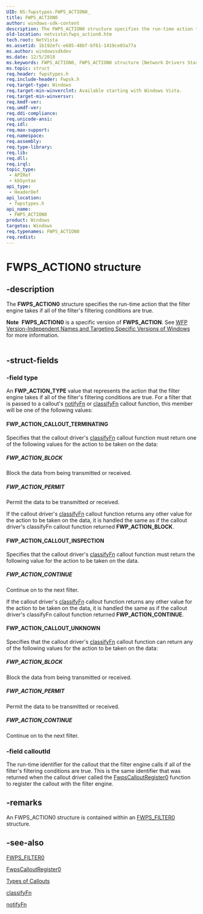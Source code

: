 ```yaml
---
UID: NS:fwpstypes.FWPS_ACTION0_
title: FWPS_ACTION0
author: windows-sdk-content
description: The FWPS_ACTION0 structure specifies the run-time action that the filter engine takes if all of the filter's filtering conditions are true.Note  FWPS_ACTION0 is a specific version of FWPS_ACTION.
old-location: netvista\fwps_action0.htm
tech.root: NetVista
ms.assetid: 1b192efc-e685-48bf-bf61-1419ce03a77a
ms.author: windowssdkdev
ms.date: 12/5/2018
ms.keywords: FWPS_ACTION0, FWPS_ACTION0 structure [Network Drivers Starting with Windows Vista], fwpstypes/FWPS_ACTION0, netvista.fwps_action0, wfp_ref_3_struct_3_fwps_A-E_2621dcb1-3b0a-4e5a-8869-4d8b9f635f99.xml
ms.topic: struct
req.header: fwpstypes.h
req.include-header: Fwpsk.h
req.target-type: Windows
req.target-min-winverclnt: Available starting with Windows Vista.
req.target-min-winversvr: 
req.kmdf-ver: 
req.umdf-ver: 
req.ddi-compliance: 
req.unicode-ansi: 
req.idl: 
req.max-support: 
req.namespace: 
req.assembly: 
req.type-library: 
req.lib: 
req.dll: 
req.irql: 
topic_type:
 - APIRef
 - kbSyntax
api_type:
 - HeaderDef
api_location:
 - fwpstypes.h
api_name:
 - FWPS_ACTION0
product: Windows
targetos: Windows
req.typenames: FWPS_ACTION0
req.redist: 
---
```


# FWPS_ACTION0 structure


## -description


The <b>FWPS_ACTION0</b> structure specifies the run-time action that the filter engine takes if all of
  the filter's filtering conditions are true.
<div class="alert"><b>Note</b>  <b>FWPS_ACTION0</b> is a specific version of <b>FWPS_ACTION</b>. See <a href="https://msdn.microsoft.com/FBDF53E5-F7DE-4DEB-AC18-6D2BB59FE670">WFP Version-Independent Names and Targeting Specific Versions of Windows</a> for more information.</div><div> </div>

## -struct-fields




### -field type

An <b>FWP_ACTION_TYPE</b> value that represents the action that the filter engine takes if all of
     the filter's filtering conditions are true. For a filter that is passed to a callout's 
     <a href="https://msdn.microsoft.com/48b4965a-7284-4331-a900-0e3a2a1a0bc9">notifyFn</a> or 
     <a href="https://msdn.microsoft.com/3753daab-a08d-42ce-a284-07538ac538df">classifyFn</a> callout function, this member will
     be one of the following values:
     





#### FWP_ACTION_CALLOUT_TERMINATING

Specifies that the callout driver's 
       <a href="https://msdn.microsoft.com/3753daab-a08d-42ce-a284-07538ac538df">classifyFn</a> callout function must return one
       of the following values for the action to be taken on the data:
       





##### FWP_ACTION_BLOCK

Block the data from being transmitted or received.



##### FWP_ACTION_PERMIT

Permit the data to be transmitted or received.

If the callout driver's 
       <a href="https://msdn.microsoft.com/3753daab-a08d-42ce-a284-07538ac538df">classifyFn</a> callout function returns any
       other value for the action to be taken on the data, it is handled the same as if the callout driver's 
       classifyFn callout function returned
       <b>FWP_ACTION_BLOCK</b>.



#### FWP_ACTION_CALLOUT_INSPECTION

Specifies that the callout driver's 
       <a href="https://msdn.microsoft.com/3753daab-a08d-42ce-a284-07538ac538df">classifyFn</a> callout function must return the
       following value for the action to be taken on the data.
       





##### FWP_ACTION_CONTINUE

Continue on to the next filter.

If the callout driver's 
       <a href="https://msdn.microsoft.com/3753daab-a08d-42ce-a284-07538ac538df">classifyFn</a> callout function returns any
       other value for the action to be taken on the data, it is handled the same as if the callout driver's 
       classifyFn callout function returned
       <b>FWP_ACTION_CONTINUE</b>.



#### FWP_ACTION_CALLOUT_UNKNOWN

Specifies that the callout driver's 
       <a href="https://msdn.microsoft.com/3753daab-a08d-42ce-a284-07538ac538df">classifyFn</a> callout function can return any
       of the following values for the action to be taken on the data:
       





##### FWP_ACTION_BLOCK

Block the data from being transmitted or received.



##### FWP_ACTION_PERMIT

Permit the data to be transmitted or received.



##### FWP_ACTION_CONTINUE

Continue on to the next filter.


### -field calloutId

The run-time identifier for the callout that the filter engine calls if all of the filter's
     filtering conditions are true. This is the same identifier that was returned when the callout driver
     called the 
     <a href="https://msdn.microsoft.com/1f003775-4b93-44cd-8c58-18e0e3fb5656">FwpsCalloutRegister0</a> function to
     register the callout with the filter engine.


## -remarks



An FWPS_ACTION0 structure is contained within an 
    <a href="https://msdn.microsoft.com/cf5e3372-466e-44f0-8312-78318c5efb13">FWPS_FILTER0</a> structure.




## -see-also




<a href="https://msdn.microsoft.com/cf5e3372-466e-44f0-8312-78318c5efb13">FWPS_FILTER0</a>



<a href="https://msdn.microsoft.com/1f003775-4b93-44cd-8c58-18e0e3fb5656">FwpsCalloutRegister0</a>



<a href="https://msdn.microsoft.com/library/Ff570963(v=VS.85).aspx">Types of Callouts</a>



<a href="https://msdn.microsoft.com/3753daab-a08d-42ce-a284-07538ac538df">classifyFn</a>



<a href="https://msdn.microsoft.com/48b4965a-7284-4331-a900-0e3a2a1a0bc9">notifyFn</a>
 

 

